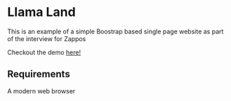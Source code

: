 # Llama Land

This is an example of a simple Boostrap based single page website as part of the interview for Zappos

Checkout the demo [here!](https://shreekrishnasubburaj.github.io/llamaland)

## Requirements

A modern web browser